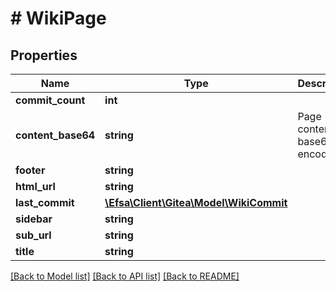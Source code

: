 # # WikiPage

## Properties

Name | Type | Description | Notes
------------ | ------------- | ------------- | -------------
**commit_count** | **int** |  | [optional]
**content_base64** | **string** | Page content, base64 encoded | [optional]
**footer** | **string** |  | [optional]
**html_url** | **string** |  | [optional]
**last_commit** | [**\Efsa\Client\Gitea\Model\WikiCommit**](WikiCommit.md) |  | [optional]
**sidebar** | **string** |  | [optional]
**sub_url** | **string** |  | [optional]
**title** | **string** |  | [optional]

[[Back to Model list]](../../README.md#models) [[Back to API list]](../../README.md#endpoints) [[Back to README]](../../README.md)
